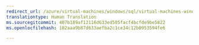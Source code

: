 ```yaml
---
redirect_url: /azure/virtual-machines/windows/sql/virtual-machines-windows-portal-sql-alwayson-int-listener
translationtype: Human Translation
ms.sourcegitcommit: 407b189af12116d633ed505facf4bcfde9be5822
ms.openlocfilehash: 102aaa9b87d633aefba2c1ce34c12b0953594fe6

---
```




<!--HONumber=Feb17_HO3-->


